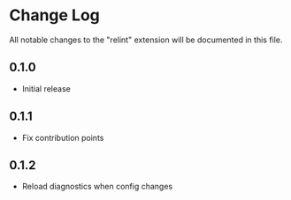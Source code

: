 # Change Log

All notable changes to the "relint" extension will be documented in this file.

## 0.1.0
- Initial release

## 0.1.1
- Fix contribution points

## 0.1.2
- Reload diagnostics when config changes
